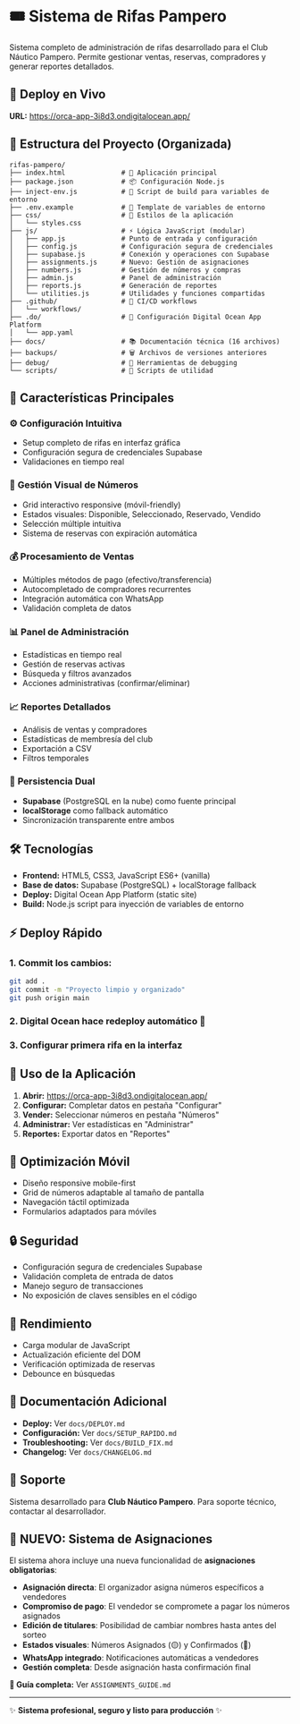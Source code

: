 # 🎟️ Sistema de Rifas Pampero

Sistema completo de administración de rifas desarrollado para el Club Náutico Pampero. Permite gestionar ventas, reservas, compradores y generar reportes detallados.

## 🚀 **Deploy en Vivo**
**URL:** https://orca-app-3i8d3.ondigitalocean.app/

## 📁 **Estructura del Proyecto (Organizada)**

```
rifas-pampero/
├── index.html              # 🎯 Aplicación principal
├── package.json            # 📦 Configuración Node.js
├── inject-env.js           # 🔧 Script de build para variables de entorno
├── .env.example            # 🔑 Template de variables de entorno
├── css/                    # 🎨 Estilos de la aplicación
│   └── styles.css
├── js/                     # ⚡ Lógica JavaScript (modular)
│   ├── app.js              # Punto de entrada y configuración
│   ├── config.js           # Configuración segura de credenciales
│   ├── supabase.js         # Conexión y operaciones con Supabase
│   ├── assignments.js      # Nuevo: Gestión de asignaciones
│   ├── numbers.js          # Gestión de números y compras
│   ├── admin.js            # Panel de administración
│   ├── reports.js          # Generación de reportes
│   └── utilities.js        # Utilidades y funciones compartidas
├── .github/                # 🚀 CI/CD workflows
│   └── workflows/
├── .do/                    # 🌊 Configuración Digital Ocean App Platform
│   └── app.yaml
├── docs/                   # 📚 Documentación técnica (16 archivos)
├── backups/                # 🗑️ Archivos de versiones anteriores
├── debug/                  # 🐛 Herramientas de debugging
└── scripts/                # 🔧 Scripts de utilidad
```

## 🚀 **Características Principales**

### ⚙️ **Configuración Intuitiva**
- Setup completo de rifas en interfaz gráfica
- Configuración segura de credenciales Supabase
- Validaciones en tiempo real

### 🔢 **Gestión Visual de Números**
- Grid interactivo responsive (móvil-friendly)
- Estados visuales: Disponible, Seleccionado, Reservado, Vendido
- Selección múltiple intuitiva
- Sistema de reservas con expiración automática

### 💰 **Procesamiento de Ventas**
- Múltiples métodos de pago (efectivo/transferencia)
- Autocompletado de compradores recurrentes
- Integración automática con WhatsApp
- Validación completa de datos

### 📊 **Panel de Administración**
- Estadísticas en tiempo real
- Gestión de reservas activas
- Búsqueda y filtros avanzados
- Acciones administrativas (confirmar/eliminar)

### 📈 **Reportes Detallados**
- Análisis de ventas y compradores
- Estadísticas de membresía del club
- Exportación a CSV
- Filtros temporales

### 💾 **Persistencia Dual**
- **Supabase** (PostgreSQL en la nube) como fuente principal
- **localStorage** como fallback automático
- Sincronización transparente entre ambos

## 🛠️ **Tecnologías**

- **Frontend:** HTML5, CSS3, JavaScript ES6+ (vanilla)
- **Base de datos:** Supabase (PostgreSQL) + localStorage fallback
- **Deploy:** Digital Ocean App Platform (static site)
- **Build:** Node.js script para inyección de variables de entorno

## ⚡ **Deploy Rápido**

### **1. Commit los cambios:**
```bash
git add .
git commit -m "Proyecto limpio y organizado"
git push origin main
```

### **2. Digital Ocean hace redeploy automático** 🎉

### **3. Configurar primera rifa en la interfaz**

## 🎯 **Uso de la Aplicación**

1. **Abrir:** https://orca-app-3i8d3.ondigitalocean.app/
2. **Configurar:** Completar datos en pestaña "Configurar"
3. **Vender:** Seleccionar números en pestaña "Números"
4. **Administrar:** Ver estadísticas en "Administrar"
5. **Reportes:** Exportar datos en "Reportes"

## 📱 **Optimización Móvil**

- Diseño responsive mobile-first
- Grid de números adaptable al tamaño de pantalla
- Navegación táctil optimizada
- Formularios adaptados para móviles

## 🔒 **Seguridad**

- Configuración segura de credenciales Supabase
- Validación completa de entrada de datos
- Manejo seguro de transacciones
- No exposición de claves sensibles en el código

## 🚀 **Rendimiento**

- Carga modular de JavaScript
- Actualización eficiente del DOM
- Verificación optimizada de reservas
- Debounce en búsquedas

## 📖 **Documentación Adicional**

- **Deploy:** Ver `docs/DEPLOY.md`
- **Configuración:** Ver `docs/SETUP_RAPIDO.md`
- **Troubleshooting:** Ver `docs/BUILD_FIX.md`
- **Changelog:** Ver `docs/CHANGELOG.md`

## 🤝 **Soporte**

Sistema desarrollado para **Club Náutico Pampero**.
Para soporte técnico, contactar al desarrollador.

## 🎯 **NUEVO: Sistema de Asignaciones**

El sistema ahora incluye una nueva funcionalidad de **asignaciones obligatorias**:

- **Asignación directa**: El organizador asigna números específicos a vendedores
- **Compromiso de pago**: El vendedor se compromete a pagar los números asignados
- **Edición de titulares**: Posibilidad de cambiar nombres hasta antes del sorteo
- **Estados visuales**: Números Asignados (🟡) y Confirmados (🔵)
- **WhatsApp integrado**: Notificaciones automáticas a vendedores
- **Gestión completa**: Desde asignación hasta confirmación final

**📖 Guía completa:** Ver `ASSIGNMENTS_GUIDE.md`

---

✨ **Sistema profesional, seguro y listo para producción** ✨